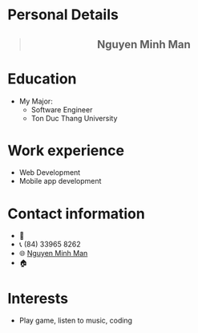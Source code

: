 
# Personal Details

>## <p align="center"> Nguyen Minh Man </p> 

# Education
- My Major: 
  - Software Engineer
  - Ton Duc Thang University

# Work experience
- Web Development
- Mobile app development

# Contact information
- :e-mail: 
- :telephone_receiver: (84) 33965 8262
- :globe_with_meridians: [Nguyen Minh Man](https://www.facebook.com/profile.php?id=100018223099437)
- :house: 
# Interests
- Play game, listen to music, coding 

